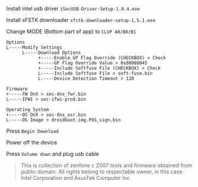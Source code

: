 Install intel usb driver `iSocUSB-Driver-Setup-1.0.4.exe`

Install xFSTK downloader `xfstk-downloader-setup-1.5.1.exe`


Change MODE (Bottom part of app) to `CLVP A0/B0/B1`

```
Options
L-----Modify Settings
      L-----Download Options
            +-----Enable GP Flag Override (CHECKBOX) > Check
            +-----GP Flag Override Value > 0x80000045
            +-----Include Softfuse File (CHECKBOX) > Check
            L-----Include Softfuse File > soft-fuse.bin
            L-----Device Detection Timeout > 120

Firmware
+-----FW DnX > sec-dnx_fwr.bin
L-----IFWI > sec-ifwi-prod.bin

Operating System
+-----OS DnX > sec-dnx_osr.bin
L-----OS Image > droidboot.img.POS_sign.bin
```

Press `Begin Download`

Power off the device

Press `Volume down` and plug usb cable

> This is collection of zenfone c Z007 tools and firmware obtained from public domain. All rights belong to respectable owner, in this case Intel Corporation and AsusTek Computer Inc